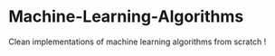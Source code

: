# Machine-Learning-Algorithms

Clean implementations of machine learning algorithms from scratch ! 
